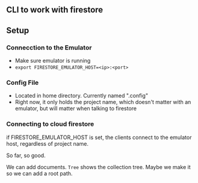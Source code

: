 ## CLI to work with firestore

## Setup

### Connecction to the Emulator

* Make sure emulator is running
* ```export FIRESTORE_EMULATOR_HOST=<ip>:<port>```

### Config File

* Located in home directory. Currently named ".config"
* Right now, it only holds the project name, which doesn't matter with an emulator, but will matter when talking to firestore

### Connecting to cloud firestore

if FIRESTORE_EMULATOR_HOST is set, the clients connect to the emulator host, regardless of project name.  

So far, so good.

We can add documents.
```Tree``` shows the collection tree. Maybe we make it so we can add a root path.

